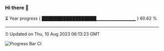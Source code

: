 ### Hi there 👋

⏳ Year progress { ██████████████████▁▁▁▁▁▁▁▁▁▁▁▁ } 60.62 %

---

⏰ Updated on Thu, 10 Aug 2023 06:13:23 GMT

![Progress Bar CI](https://github.com/liununu/liununu/workflows/Progress%20Bar%20CI/badge.svg)
